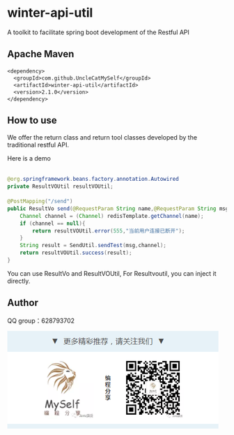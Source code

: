 # winter-api-util

A toolkit to facilitate spring boot development of the Restful API

## Apache Maven

```
<dependency>
  <groupId>com.github.UncleCatMySelf</groupId>
  <artifactId>winter-api-util</artifactId>
  <version>2.1.0</version>
</dependency>
```

## How to use

We offer the return class and return tool classes developed by the traditional restful API.

Here is a demo

```java

@org.springframework.beans.factory.annotation.Autowired
private ResultVOUtil resultVOUtil;

@PostMapping("/send")
public ResultVo send(@RequestParam String name,@RequestParam String msg){
    Channel channel = (Channel) redisTemplate.getChannel(name);
    if (channel == null){
        return resultVOUtil.error(555,"当前用户连接已断开");
    }
    String result = SendUtil.sendTest(msg,channel);
    return resultVOUtil.success(result);
}
```

You can use ResultVo and ResultVOUtil, For Resultvoutil, you can inject it directly.

## Author

QQ group：628793702

![Image text](https://raw.githubusercontent.com/UncleCatMySelf/img-myself/master/img/%E5%85%AC%E4%BC%97%E5%8F%B7.png)

